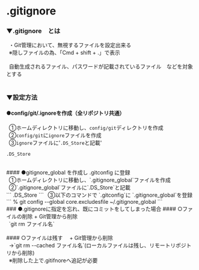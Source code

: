 # .gitignore
### ▼.gitignore　とは<br>
&ensp;・Git管理において、無視するファイルを設定出来る<br>
&ensp;※隠しファイルの為、「Cmd + shift + .」で表示<br>
<br>
&ensp;自動生成されるファイル、パスワードが記載されているファイル　などを対象とする<br>
<br>
### ▼設定方法
#### ●config/git/.ignoreを作成（全リポジトリ共通）<br>
&ensp;①ホームディレクトリに移動し、`config/git`ディレクトリを作成<br>
&ensp;②`config/git`に`ignore`ファイルを作成<br>
&ensp;③`ignore`ファイルに'`.DS_Store`と記載'<br>
```
.DS_Store
```
<br>
#### ●gitignore_global を作成し .gitconfig に登録<br>
&ensp;①ホームディレクトリに移動し、`.gitignore_global`ファイルを作成<br>
&ensp;②`.gitignore_global`ファイルに`.DS_Store`と記載<br>
```
.DS_Store
```
&ensp;③以下のコマンドで `.gitconfig`に `.gitignore_global`を登録<br>
```
% git config --global core.excludesfile ~/.gitignore_global
```
<br>
### ●.gitignoreに指定を忘れ、既にコミットをしてしまった場合
#### ○ファイルの削除 + Git管理から削除<br>
&ensp;`git rm ファイル名`<br>
<br>
#### ○ファイルは残す　 + Git管理から削除<br>
&ensp;→`git rm --cached ファイル名`(ローカルファイルは残し、リモートリポジトリから削除)<br>
&ensp;※削除した上で.gitifnoreへ追記が必要<br>
<br>

